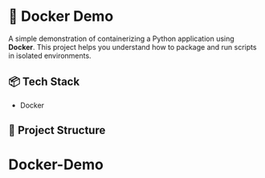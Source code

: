 # 🐳 Docker Demo 

A simple demonstration of containerizing a Python application using **Docker**. This project helps you understand how to package and run scripts in isolated environments.

## 📦 Tech Stack

- Docker

## 📄 Project Structure

# Docker-Demo
